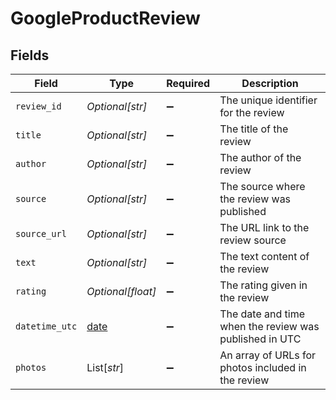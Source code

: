 # GoogleProductReview


## Fields

| Field                                                                | Type                                                                 | Required                                                             | Description                                                          |
| -------------------------------------------------------------------- | -------------------------------------------------------------------- | -------------------------------------------------------------------- | -------------------------------------------------------------------- |
| `review_id`                                                          | *Optional[str]*                                                      | :heavy_minus_sign:                                                   | The unique identifier for the review                                 |
| `title`                                                              | *Optional[str]*                                                      | :heavy_minus_sign:                                                   | The title of the review                                              |
| `author`                                                             | *Optional[str]*                                                      | :heavy_minus_sign:                                                   | The author of the review                                             |
| `source`                                                             | *Optional[str]*                                                      | :heavy_minus_sign:                                                   | The source where the review was published                            |
| `source_url`                                                         | *Optional[str]*                                                      | :heavy_minus_sign:                                                   | The URL link to the review source                                    |
| `text`                                                               | *Optional[str]*                                                      | :heavy_minus_sign:                                                   | The text content of the review                                       |
| `rating`                                                             | *Optional[float]*                                                    | :heavy_minus_sign:                                                   | The rating given in the review                                       |
| `datetime_utc`                                                       | [date](https://docs.python.org/3/library/datetime.html#date-objects) | :heavy_minus_sign:                                                   | The date and time when the review was published in UTC               |
| `photos`                                                             | List[*str*]                                                          | :heavy_minus_sign:                                                   | An array of URLs for photos included in the review                   |